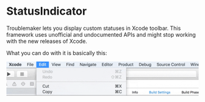 # StatusIndicator

Troublemaker lets you display custom statuses in Xcode toolbar.
This framework uses unofficial and undocumented APIs and might stop working with the new releases of Xcode.

What you can do with it is basically this:

![alt text](Assets/demo.gif "StatusIndicator Demo")

